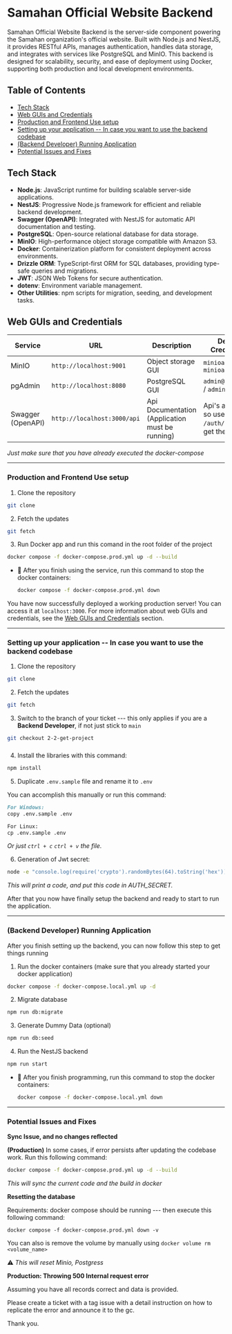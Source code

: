 # Samahan Official Website Backend

Samahan Official Website Backend is the server-side component powering the Samahan organization's official website. Built with Node.js and NestJS, it provides RESTful APIs, manages authentication, handles data storage, and integrates with services like PostgreSQL and MinIO. This backend is designed for scalability, security, and ease of deployment using Docker, supporting both production and local development environments.

## Table of Contents

- [Tech Stack](#tech-stack)
- [Web GUIs and Credentials](#web-guis-and-credentials)
- [Production and Frontend Use setup](#production-and-frontend-use-setup)
- [Setting up your application -- In case you want to use the backend codebase](#setting-up-your-application----in-case-you-want-to-use-the-backend-codebase)
- [(Backend Developer) Running Application](#backend-developer-running-application)
- [Potential Issues and Fixes](#potential-issues-and-fixes)

## Tech Stack
- **Node.js**: JavaScript runtime for building scalable server-side applications.
- **NestJS**: Progressive Node.js framework for efficient and reliable backend development.
- **Swagger (OpenAPI)**: Integrated with NestJS for automatic API documentation and testing.
- **PostgreSQL**: Open-source relational database for data storage.
- **MinIO**: High-performance object storage compatible with Amazon S3.
- **Docker**: Containerization platform for consistent deployment across environments.
- **Drizzle ORM**: TypeScript-first ORM for SQL databases, providing type-safe queries and migrations.
- **JWT**: JSON Web Tokens for secure authentication.
- **dotenv**: Environment variable management.
- **Other Utilities**: npm scripts for migration, seeding, and development tasks.

## Web GUIs and Credentials

| Service       | URL             | Description        | Default Credentials         |
|---------------|------------------|--------------------|-----------------------------|
| MinIO         | `http://localhost:9001` | Object storage GUI | `minioadmin` / `minioadmin123`     |
| pgAdmin       | `http://localhost:8080` | PostgreSQL GUI     | `admin@admin.com` / `admin`     |
| Swagger (OpenAPI) | `http://localhost:3000/api` | Api Documentation (Application must be running) | Api's are locked so use the `/auth/login` to get the token

*Just make sure that you have already executed the docker-compose*

---

### Production and Frontend Use setup

1. Clone the repository

```bash
git clone
```

2. Fetch the updates

```bash
git fetch
```

3. Run Docker app and run this comand in the root folder of the project

```bash
docker compose -f docker-compose.prod.yml up -d --build
```

- 📌 After you finish using the service, run this command to stop the docker containers:

  ```bash
  docker compose -f docker-compose.prod.yml down
  ```

You have now successfully deployed a working production server! You can access it at `localhost:3000`. For more information about web GUIs and credentials, see the [Web GUIs and Credentials](#web-guis-and-credentials) section.

----

### Setting up your application -- In case you want to use the backend codebase

1. Clone the repository

```bash
git clone
```

2. Fetch the updates

```bash
git fetch
```

3. Switch to the branch of your ticket --- this only applies if you are a **Backend Developer**, if not just stick to `main`

```bash
git checkout 2-2-get-project
```

###

4. Install the libraries with this command:

```bash
npm install
```

5. Duplicate `.env.sample` file and rename it to `.env`

You can accomplish this manually or run this command:

```markdown
For Windows:
copy .env.sample .env

For Linux:
cp .env.sample .env
```

*Or just `ctrl + c` `ctrl + v` the file.*

6. Generation of Jwt secret:

```bash
node -e "console.log(require('crypto').randomBytes(64).toString('hex'))"
```

*This will print a code, and put this code in AUTH_SECRET.*

After that you now have finally setup the backend and ready to start to run the application.

---------

### (Backend Developer) Running Application

After you finish setting up the backend, you can now follow this step to get things running

1. Run the docker containers (make sure that you already started your docker application)

```bash
docker compose -f docker-compose.local.yml up -d
```

2. Migrate database

```bash
npm run db:migrate
```

3. Generate Dummy Data (optional)

```bash
npm run db:seed
```

4. Run the NestJS backend

```bash
npm run start
```

- 📌 After you finish programming, run this command to stop the docker containers:

  ```bash
  docker compose -f docker-compose.local.yml down
  ```

-------

### Potential Issues and Fixes

**Sync Issue, and no changes reflected**

**(Production)** In some cases, if error persists after updating the codebase work. Run this following command:

```bash
docker compose -f docker-compose.prod.yml up -d --build
```

*This will sync the current code and the build in docker*

**Resetting the database**

Requirements: docker compose should be running --- then execute this following command:

```
docker compose -f docker-compose.prod.yml down -v
```
You can also is remove the volume by manually using `docker volume rm <volume_name>`

⚠️ *This will reset Minio, Postgress*

**Production: Throwing 500 Internal request error**


Assuming you have all records correct and data is provided.

Please create a ticket with a tag issue with a detail instruction on how to replicate the error and announce it to the gc.

Thank you.
